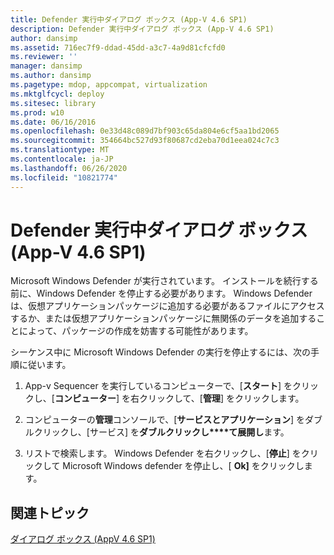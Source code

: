 ```yaml
---
title: Defender 実行中ダイアログ ボックス (App-V 4.6 SP1)
description: Defender 実行中ダイアログ ボックス (App-V 4.6 SP1)
author: dansimp
ms.assetid: 716ec7f9-ddad-45dd-a3c7-4a9d81cfcfd0
ms.reviewer: ''
manager: dansimp
ms.author: dansimp
ms.pagetype: mdop, appcompat, virtualization
ms.mktglfcycl: deploy
ms.sitesec: library
ms.prod: w10
ms.date: 06/16/2016
ms.openlocfilehash: 0e33d48c089d7bf903c65da804e6cf5aa1bd2065
ms.sourcegitcommit: 354664bc527d93f80687cd2eba70d1eea024c7c3
ms.translationtype: MT
ms.contentlocale: ja-JP
ms.lasthandoff: 06/26/2020
ms.locfileid: "10821774"
---
```

# Defender 実行中ダイアログ ボックス (App-V 4.6 SP1)


Microsoft Windows Defender が実行されています。 インストールを続行する前に、Windows Defender を停止する必要があります。 Windows Defender は、仮想アプリケーションパッケージに追加する必要があるファイルにアクセスするか、または仮想アプリケーションパッケージに無関係のデータを追加することによって、パッケージの作成を妨害する可能性があります。

シーケンス中に Microsoft Windows Defender の実行を停止するには、次の手順に従います。

1.  App-v Sequencer を実行しているコンピューターで、[**スタート**] をクリックし、[**コンピューター**] を右クリックして、[**管理**] をクリックします。

2.  コンピューターの**管理**コンソールで、[**サービスとアプリケーション**] をダブルクリックし、[サービス] を**ダブルクリックし****て展開し**ます。

3.  リストで検索します。 Windows Defender を右クリックし、[**停止**] をクリックして Microsoft Windows defender を停止し、[ **Ok]** をクリックします。

## 関連トピック


[ダイアログ ボックス (AppV 4.6 SP1)](dialog-boxes--appv-46-sp1-.md)

 

 





